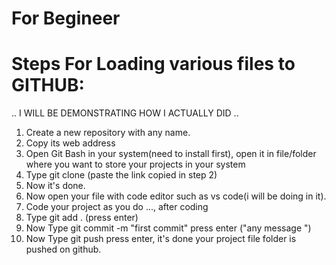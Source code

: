 # For Begineer
# Steps For Loading various files to GITHUB: 
.. I WILL BE DEMONSTRATING HOW I ACTUALLY DID ..
1. Create a new repository with any name.
2. Copy its web address
3. Open Git Bash in your system(need to install first), open it in file/folder where you want to store your projects in your system
4. Type git clone (paste the link copied in step 2)
5. Now it's done.
6. Now open your file with code editor such as vs code(i will be doing in it).
7. Code your project as you do ..., after coding
8. Type git add . (press enter)
9. Now Type git commit -m "first commit" press enter ("any message ")
10. Now Type git push press enter, it's done your project file folder is pushed on github.
    
